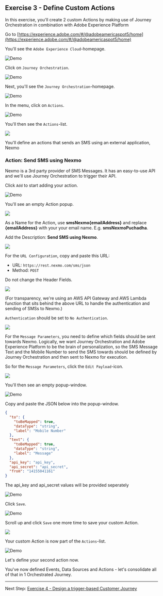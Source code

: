 ## Exercise 3 - Define Custom Actions

In this exercise, you'll create 2 custom Actions by making use of Journey Orchestration in combination with Adobe Experience Platform

Go to [https://experience.adobe.com/#/@adobeamericaspot5/home](https://experience.adobe.com/#/@adobeamericaspot5/home)

You'll see the `Adobe Experience Cloud`-homepage.

![Demo](./images/aec.png)

Click on `Journey Orchestration`.

![Demo](./images/aecjo.png)

Next, you'll see the `Journey Orchestration`-homepage.

![Demo](./images/aecjoh.png)

In the menu, click on `Actions`.

![Demo](./images/menuactions.png)

You'll then see the `Actions`-list.

<!---
![Demo](./images/acthome.png)
--->

<kbd><img src="./images/acthome.png"  /></kdb>

You'll define an actions that sends an SMS using an external application, Nexmo

### Action: Send SMS using Nexmo

Nexmo is a 3rd party provider of SMS Messages. It has an easy-to-use API and we'll use Journey Orchestration to trigger their API.

Click `Add` to start adding your action.

![Demo](./images/add.png)

You'll see an empty Action popup.

<!---
![Demo](./images/emptyact.png)
--->

<kbd><img src="./images/emptyact.png"  /></kdb>

As a Name for the Action, use **smsNexmo{emailAddress}** and replace **{emailAddress}** with your your email name. E.g. **smsNexmoPuchadha**.

Add the Description: **Send SMS using Nexmo**.

<!---
![Demo](./images/nexmoname.png)
--->

<kbd><img src="./images/nexmoname.png"  /></kdb>

For the `URL Configuration`, copy and paste this URL:

- URL: `https://rest.nexmo.com/sms/json`
- Method: `POST`

Do not change the Header Fields.

<!---
![Demo](./images/nexmourl.png)
--->

<kbd><img src="./images/nexmourl.png"  /></kdb>

(For transparency, we're using an AWS API Gateway and AWS Lambda function that sits behind the above URL to handle the authentication and sending of SMSs to Nexmo.)

`Authentication` should be set to `No Authentication`.

<!---
![Demo](./images/nexmoauth.png)
--->

<kbd><img src="./images/nexmoauth.png"  /></kdb>

For the `Message Parameters`, you need to define which fields should be sent towards Nexmo. Logically, we want Journey Orchestration and Adobe Experience Platform to be the brain of personalization, so the SMS Message Text and the Mobile Number to send the SMS towards should be defined by Journey Orchestration and then sent to Nexmo for execution.

So for the `Message Parameters`, click the `Edit Payload`-icon.

<!---
![Demo](./images/nexmomsgp.png)
--->

<kbd><img src="./images/nexmomsgp.png"  /></kdb>

You'll then see an empty popup-window.

![Demo](./images/nexmomsgpopup.png)

Copy and paste the JSON below into the popup-window.

```json
{
  "to": {
    "toBeMapped": true,
    "dataType": "string",
    "label": "Mobile Number"
  },
  "text": {
    "toBeMapped": true,
    "dataType": "string",
    "label": "Message"
  },
  "api_key": "api_key",
  "api_secret": "api_secret",
  "from": "14155041161"
}
```

The api_key and api_secret values will be provided seperately

![Demo](./images/nexmomsgpopup1.png)

Click `Save`.

![Demo](./images/nexmomsgpopup2.png)

Scroll up and click `Save` one more time to save your custom Action.

<!---
![Demo](./images/nexmomsgpopup3.png)
--->

<kbd><img src="./images/nexmomsgpopup3.png"  /></kdb>

Your custom Action is now part of the `Actions`-list.

![Demo](./images/nexmodone.png)

Let's define your second action now.

You've now defined Events, Data Sources and Actions - let's consolidate all of that in 1 Orchestrated Journey.

---

Next Step: [Exercise 4 - Design a trigger-based Customer Journey](./Exercise4-Journey.md)
